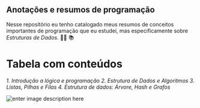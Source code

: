 ## Anotações e resumos de programação

Nesse repositório eu tenho catalogado meus resumos de conceitos importantes de programação que eu estudei, mas especificamente sobre *Estruturas de Dados*.  👩‍💻 📚

# Tabela com conteúdos
*1. Introdução a lógica e programação
2. Estrutura de Dados e Algoritmos
3. Listas, Pilhas e Filas
4. Estrutura de dados: Árvore, Hash e Grafos* 



![enter image description here](https://www.estudaqui.com/wp-content/uploads/2019/03/aplicativos-para-organizar-estudo-1.jpg)


